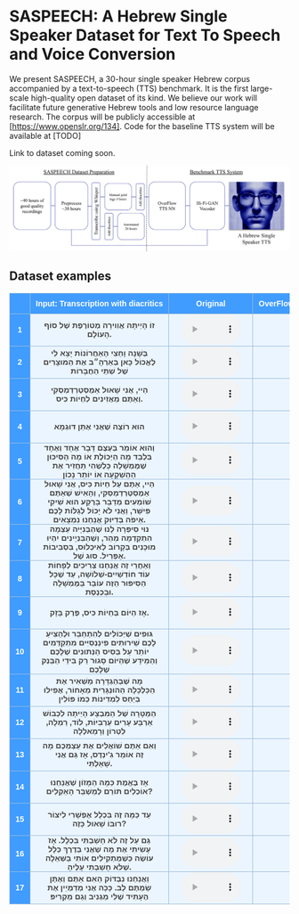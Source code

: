 <style type="text/css">
  .tg {
    border-collapse: collapse;
    border-color: #9ABAD9;
    border-spacing: 0;
  }

  .tg td {
    background-color: #EBF5FF;
    border-color: #9ABAD9;
    border-style: solid;
    border-width: 1px;
    color: #444;
    font-family: Arial, sans-serif;
    font-size: 14px;
    overflow: hidden;
    padding: 0px 20px;
    word-break: normal;
    font-weight: bold;
    vertical-align: middle;
    horizontal-align: center;
    /*white-space: nowrap;*/
    white-space: normal;
    text-align: center
  }

  .tg th {
    background-color: #409cff;
    border-color: #9ABAD9;
    border-style: solid;
    border-width: 1px;
    color: #fff;
    font-family: Arial, sans-serif;
    font-size: 14px;
    font-weight: normal;
    overflow: hidden;
    padding: 0px 20px;
    word-break: normal;
    font-weight: bold;
    vertical-align: middle;
    horizontal-align: center;
    white-space: nowrap;
    padding: 10px;
    margin: auto;
    text-align: center;
  }

  .tg .tg-0pky {
    border-color: inherit;
    text-align: center;
    vertical-align: top,
  }

  .tg .tg-fymr {
    border-color: inherit;
    font-weight: bold;
    text-align: center;
    vertical-align: top
  }
  .slider {
  -webkit-appearance: none;
  width: 75%;
  height: 15px;
  border-radius: 5px;
  background: #d3d3d3;
  outline: none;
  opacity: 0.7;
  -webkit-transition: .2s;
  transition: opacity .2s;
}

.slider::-webkit-slider-thumb {
  -webkit-appearance: none;
  appearance: none;
  width: 25px;
  height: 25px;
  border-radius: 50%;
  background: #409cff;
  cursor: pointer;
}

.slider::-moz-range-thumb {
  width: 25px;
  height: 25px;
  border-radius: 50%;
  background: #409cff;
  cursor: pointer;
}

audio {
    width: 110px;
}
</style>

# SASPEECH: A Hebrew Single Speaker Dataset for Text To Speech and Voice Conversion

We present SASPEECH, a 30-hour single speaker Hebrew corpus accompanied by a text-to-speech (TTS) benchmark. It is the first large-scale high-quality open dataset of its kind. We believe our work will facilitate future generative Hebrew tools and low resource language research. The corpus will be publicly accessible at [https://www.openslr.org/134]. Code for the baseline TTS system will be available at [TODO]

Link to dataset coming soon.

![Model Architecture Diagram](img/RoboShaulDiagram_for_website.svg)

## Dataset examples

<table class="dataframe tg">
  <thead>
    <tr style="text-align: center;">
      <th></th>
      <th>Input: Transcription with diacritics</th>
      <th>Original</th>
      <th>OverFlow (7350 steps) + HiFi-GAN</th>
      <th>OverFlow (more training) + HiFi-GAN</th>
    </tr>
  </thead>
  <tbody>
    <tr>
      <th>1</th>
      <td>זוֹ הָיְיתָה אֲוִוירָה מְטוֹרֶפֶת שֶׁל סוֹף הָעוֹלָם.</td>
      <td><audio id="audio-small" controls>
    <source src="wavs/gt/Mom3_0007.wav" type="audio/wav">
</audio></td>
      <td><audio id="audio-small" controls>
    <source src="wavs/tts_paper/078.wav" type="audio/wav">
</audio></td>
      <td><audio id="audio-small" controls>
    <source src="wavs/tts_model2/model_2_Mom3_0007.wav" type="audio/wav">
</audio></td>
    </tr>
    <tr>
      <th>2</th>
      <td>בְּשָׁנָה וָחֵצִי הָאַחֲרוֹנוֹת יָצָא לִי לֶאֱכוֹל כָּאן בְּאַרְהָ״ב אֶת הַמּוּצָרִים שֶׁל שְׁתֵּי הַחֲבָרוֹת</td>
      <td><audio id="audio-small" controls>
    <source src="wavs/gt/Meat_0089.wav" type="audio/wav">
</audio></td>
      <td><audio id="audio-small" controls>
    <source src="wavs/tts_paper/073.wav" type="audio/wav">
</audio></td>
      <td><audio id="audio-small" controls>
    <source src="wavs/tts_model2/model_2_Meat_0089.wav" type="audio/wav">
</audio></td>
    </tr>
    <tr>
      <th>3</th>
      <td>הַיי, אֲנִי שָׁאוּל אַמֶסְטֶרְדְמְסְקִי וְאַתֶּם מַאֲזִינִים לִחְיוֹת כִּיס.</td>
      <td><audio id="audio-small" controls>
    <source src="wavs/gt/Aharon Fogel_0002.wav" type="audio/wav">
</audio></td>
      <td><audio id="audio-small" controls>
    <source src="wavs/tts_paper/003.wav" type="audio/wav">
</audio></td>
      <td><audio id="audio-small" controls>
    <source src="wavs/tts_model2/model_2_Aharon Fogel_0002.wav" type="audio/wav">
</audio></td>
    </tr>
    <tr>
      <th>4</th>
      <td>הוּא רוֹצֶה שֶׁאֲנִי אֶתֵּן דּוּגְמָא</td>
      <td><audio id="audio-small" controls>
    <source src="wavs/gt/Corona4_0007.wav" type="audio/wav">
</audio></td>
      <td><audio id="audio-small" controls>
    <source src="wavs/tts_paper/021.wav" type="audio/wav">
</audio></td>
      <td><audio id="audio-small" controls>
    <source src="wavs/tts_model2/model_2_Corona4_0007.wav" type="audio/wav">
</audio></td>
    </tr>
    <tr>
      <th>5</th>
      <td>וְהוּא אוֹמֵר בְּעֶצֶם דָּבָר אֶחָד וְאֶחָד בִּלְבַד מָה הַיְּכוֹלֶת אוֹ מָה הַסִּיכּוּן שֶׁמֶּמְשָׁלָה כָּלְשֶׁהִי תַּחֲזִיר אֶת הַהַשְׁקָעָה אוֹ יוֹתֵר נָכוֹן</td>
      <td><audio id="audio-small" controls>
    <source src="wavs/gt/Credit Rating_0006.wav" type="audio/wav">
</audio></td>
      <td><audio id="audio-small" controls>
    <source src="wavs/tts_paper/024.wav" type="audio/wav">
</audio></td>
      <td><audio id="audio-small" controls>
    <source src="wavs/tts_model2/model_2_Credit Rating_0006.wav" type="audio/wav">
</audio></td>
    </tr>
    <tr>
      <th>6</th>
      <td>הַיי, אַתֶּם עַל חַיוֹת כִּיס, אֲנִי שָׁאוּל אַמֶסְטֶרְדְמְסְקִי, וְהָאִישׁ שֶׁאַתֶּם שׁוֹמְעִים מְדַבֵּר בָּרֶקַע הוּא שִׁיקִי פִּישֵּׁר, וַאֲנִי לֹא יָכוֹל לְגַלּוֹת לָכֶם אֵיפֹה בְּדִיּוּק אֲנַחְנוּ נִמְצָאִים.</td>
      <td><audio id="audio-small" controls>
    <source src="wavs/gt/Electricity_0001.wav" type="audio/wav">
</audio></td>
      <td><audio id="audio-small" controls>
    <source src="wavs/tts_paper/026.wav" type="audio/wav">
</audio></td>
      <td><audio id="audio-small" controls>
    <source src="wavs/tts_model2/model_2_Electricity_0001.wav" type="audio/wav">
</audio></td>
    </tr>
    <tr>
      <th>7</th>
      <td>נוּי סִיפְּרָה לָנוּ שֶׁהַבְּנִיָּיה עַצְמָהּ הִתְקַדְמָה מַהֵר, וְשֶׁהַבִּנְיָינִים יִהְיוּ מוּכָנִים בְּקָרוֹב לְאִיכְלוּס, בִּסְבִיבוֹת אַפְּרִיל. סוּג שֶׁל.</td>
      <td><audio id="audio-small" controls>
    <source src="wavs/gt/Gedera_0019.wav" type="audio/wav">
</audio></td>
      <td><audio id="audio-small" controls>
    <source src="wavs/tts_paper/030.wav" type="audio/wav">
</audio></td>
      <td><audio id="audio-small" controls>
    <source src="wavs/tts_model2/model_2_Gedera_0019.wav" type="audio/wav">
</audio></td>
    </tr>
    <tr>
      <th>8</th>
      <td>וְאַחֲרֵי זֶה אֲנַחְנוּ צְרִיכִים לְפָחוֹת עוֹד חוֹדְשַׁיִים-שְׁלוֹשָׁה, עַד שֶׁכָּל הַסִּיפּוּר הַזֶּה עוֹבֵר בַּמֶּמְשָׁלָה וּבַכְּנֶסֶת.</td>
      <td><audio id="audio-small" controls>
    <source src="wavs/gt/Hashlama112_0024.wav" type="audio/wav">
</audio></td>
      <td><audio id="audio-small" controls>
    <source src="wavs/tts_paper/042.wav" type="audio/wav">
</audio></td>
      <td><audio id="audio-small" controls>
    <source src="wavs/tts_model2/model_2_Hashlama112_0024.wav" type="audio/wav">
</audio></td>
    </tr>
    <tr>
      <th>9</th>
      <td>אָז הַיּוֹם בְּחַיוֹת כִּיס, פֶּרֶק בָּזָק.</td>
      <td><audio id="audio-small" controls>
    <source src="wavs/gt/Hashlama117_0009.wav" type="audio/wav">
</audio></td>
      <td><audio id="audio-small" controls>
    <source src="wavs/tts_paper/044.wav" type="audio/wav">
</audio></td>
      <td><audio id="audio-small" controls>
    <source src="wavs/tts_model2/model_2_Hashlama117_0009.wav" type="audio/wav">
</audio></td>
    </tr>
    <tr>
      <th>10</th>
      <td>גּוּפִים שֶׁיְּכוֹלִים לְהִתְחַבֵּר וּלְהַצִּיעַ לָכֶם שֵׁירוּתִים פִינַנְסִיִּים מִתְקַדְּמִים יוֹתֵר עַל בְּסִיס הַנְּתוּנִים שֶׁלָּכֶם וְהַמֵּידָע שֶׁהַיּוֹם סָגוּר רַק בִּידֵי הַבַּנְק שֶׁלָּכֶם</td>
      <td><audio id="audio-small" controls>
    <source src="wavs/gt/Hedva_0035.wav" type="audio/wav">
</audio></td>
      <td><audio id="audio-small" controls>
    <source src="wavs/tts_paper/057.wav" type="audio/wav">
</audio></td>
      <td><audio id="audio-small" controls>
    <source src="wavs/tts_model2/model_2_Hedva_0035.wav" type="audio/wav">
</audio></td>
    </tr>
    <tr>
      <th>11</th>
      <td>מָה שֶׁבְּהַגְדָּרָה מַשְׁאִיר אֶת הַכַּלְכָּלָה הַהוּנְגָּרִית מֵאָחוֹר, אֲפִילּוּ בְּיַחַס לִמְדִינוֹת כְּמוֹ פּוֹלִין</td>
      <td><audio id="audio-small" controls>
    <source src="wavs/gt/Hungary1_0068.wav" type="audio/wav">
</audio></td>
      <td><audio id="audio-small" controls>
    <source src="wavs/tts_paper/060.wav" type="audio/wav">
</audio></td>
      <td><audio id="audio-small" controls>
    <source src="wavs/tts_model2/model_2_Hungary1_0068.wav" type="audio/wav">
</audio></td>
    </tr>
    <tr>
      <th>12</th>
      <td>הַמַּטָּרָה שֶׁל הַמִּבְצָע הָיְיתָה לִכְבּוֹשׁ אַרְבַּע עָרִים עַרְבִיּוֹת, לוֹד, רַמְלָה, לִטְרוֹן וְרָמַאלְלָה</td>
      <td><audio id="audio-small" controls>
    <source src="wavs/gt/Lod_0053.wav" type="audio/wav">
</audio></td>
      <td><audio id="audio-small" controls>
    <source src="wavs/tts_paper/069.wav" type="audio/wav">
</audio></td>
      <td><audio id="audio-small" controls>
    <source src="wavs/tts_model2/model_2_Lod_0053.wav" type="audio/wav">
</audio></td>
    </tr>
    <tr>
      <th>13</th>
      <td>וְאִם אַתֶּם שׁוֹאֲלִים אֶת עַצְמְכֶם מָה זֶה אוֹמֵר גִ&#x27;ינְדֶס, אָז גַּם אֲנִי שָׁאַלְתִּי.</td>
      <td><audio id="audio-small" controls>
    <source src="wavs/gt/Lod_0065.wav" type="audio/wav">
</audio></td>
      <td><audio id="audio-small" controls>
    <source src="wavs/tts_paper/070.wav" type="audio/wav">
</audio></td>
      <td><audio id="audio-small" controls>
    <source src="wavs/tts_model2/model_2_Lod_0065.wav" type="audio/wav">
</audio></td>
    </tr>
    <tr>
      <th>14</th>
      <td>אָז בֶּאֱמֶת כַּמָּה הַמָּזוֹן שֶׁאֲנַחְנוּ אוֹכְלִים תּוֹרֵם לְמַשְׁבֵּר הָאַקְלִים?</td>
      <td><audio id="audio-small" controls>
    <source src="wavs/gt/Meat_0039.wav" type="audio/wav">
</audio></td>
      <td><audio id="audio-small" controls>
    <source src="wavs/tts_paper/072.wav" type="audio/wav">
</audio></td>
      <td><audio id="audio-small" controls>
    <source src="wavs/tts_model2/model_2_Meat_0039.wav" type="audio/wav">
</audio></td>
    </tr>
    <tr>
      <th>15</th>
      <td>עַד כַּמָּה זֶה בִּכְלָל אֶפְשָׁרִי לִיצוֹר רוּבּוֹ שָׁאוּל כָּזֶה?</td>
      <td><audio id="audio-small" controls>
    <source src="wavs/gt/Robo Shaul 1_0017.wav" type="audio/wav">
</audio></td>
      <td><audio id="audio-small" controls>
    <source src="wavs/tts_paper/088.wav" type="audio/wav">
</audio></td>
      <td><audio id="audio-small" controls>
    <source src="wavs/tts_model2/model_2_Robo Shaul 1_0017.wav" type="audio/wav">
</audio></td>
    </tr>
    <tr>
      <th>16</th>
      <td>גַּם עַל זֶה לֹא חָשַׁבְתִּי בִּכְלָל. אָז עָשִׂיתִי אֶת מָה שֶׁאֲנִי בְּדֶרֶךְ כְּלָל עוֹשֶׂה כְּשֶׁמַּתְקִילִים אוֹתִי בַּשְּׁאֵלָה שֶׁלֹּא חָשַׁבְתִּי עָלֶיהָ.</td>
      <td><audio id="audio-small" controls>
    <source src="wavs/gt/Robo Shaul 1_0065.wav" type="audio/wav">
</audio></td>
      <td><audio id="audio-small" controls>
    <source src="wavs/tts_paper/090.wav" type="audio/wav">
</audio></td>
      <td><audio id="audio-small" controls>
    <source src="wavs/tts_model2/model_2_Robo Shaul 1_0065.wav" type="audio/wav">
</audio></td>
    </tr>
    <tr>
      <th>17</th>
      <td>וַאֲנַחְנוּ נִבְדּוֹק הַאִם אַתֶּם וְאֶתֶּן שַׂמְתֶּם לֵב. כָּכָה אֲנִי מְדַמְיֵין אֶת הֶעָתִיד שֶׁלִּי מַגְנִיב וְגַם מַקְרִיפּ</td>
      <td><audio id="audio-small" controls>
    <source src="wavs/gt/Robo Shaul 2_0040.wav" type="audio/wav">
</audio></td>
      <td><audio id="audio-small" controls>
    <source src="wavs/tts_paper/092.wav" type="audio/wav">
</audio></td>
      <td><audio id="audio-small" controls>
    <source src="wavs/tts_model2/model_2_Robo Shaul 2_0040.wav" type="audio/wav">
</audio></td>
    </tr>
  </tbody>
</table>